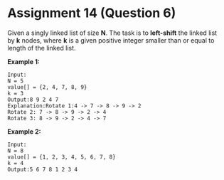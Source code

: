 # Assignment 14 (Question 6)

Given a singly linked list of size **N**. The task is to **left-shift** the linked list by **k** nodes, where **k** is a given positive integer smaller than or equal to length of the linked list.

**Example 1:**

```
Input:
N = 5
value[] = {2, 4, 7, 8, 9}
k = 3
Output:8 9 2 4 7
Explanation:Rotate 1:4 -> 7 -> 8 -> 9 -> 2
Rotate 2: 7 -> 8 -> 9 -> 2 -> 4
Rotate 3: 8 -> 9 -> 2 -> 4 -> 7

```

**Example 2:**

```
Input:
N = 8
value[] = {1, 2, 3, 4, 5, 6, 7, 8}
k = 4
Output:5 6 7 8 1 2 3 4
```